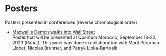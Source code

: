 # Posters
Posters presented in conferences (reverse chronological order)

- [Maxwell's Demon walks into Wall Street](https://github.com/paulskrzypczyk/Talks/blob/master/Maxwell%20Demon%20Talk.pdf)  
  Poster that will be presented at Quantum Morocco, September 18-22, 2023 (Rabat). This work was done in collaboration with Marti Perarnau-Llobet, Nicolas Brunner, and Patryk Lipka-Bartosik.

